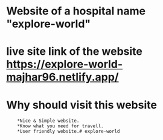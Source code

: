 # Website of a hospital name "explore-world"

# live site link of the website https://explore-world-majhar96.netlify.app/

# Why should visit this website 

        *Nice & Simple website.
        *Know what you need for travell.
        *User friendly website.#   e x p l o r e - w o r l d  
 